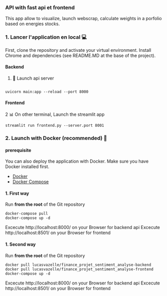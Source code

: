 ### API with fast api et frontend 

This app allow to visualize, launch webscrap, calculate weights in a porfolio based on energies stocks.

### 1. Lancer l'application en local 💻

First, clone the repository and activate your virtual environment. Install Chrome and dependencies (see README.MD at the base of the project).

#### Backend

1. 📄 Launch api server 
 ```

uvicorn main:app --reload --port 8000
 ```

#### Frontend


2 📊 On other terminal, Launch the streamlit app

 ```
streamlit run frontend.py --server.port 8001 
 ```



### 2. Launch with Docker (recommended) 🐳

#### prerequisite

You can also deploy the application with Docker. Make sure you have Docker installed first.

- [Docker](https://www.docker.com/get-started)
- [Docker Compose](https://docs.docker.com/compose/install/)

#### 1. First way

Run **from the root** of the Git repository
```
docker-compose pull 
docker-compose up -d
```
Excecute http://localhost:8000/ on your Browser for backend api
Excecute http://localhost:8501/ on your Browser for frontend 


#### 1. Second way

Run **from the root** of the Git repository

```
docker pull lucasvazelle/finance_projet_sentiment_analyse-backend
docker pull lucasvazelle/finance_projet_sentiment_analyse-frontend
docker-compose up -d
```
Excecute http://localhost:8000/ on your Browser for backend api
Excecute http://localhost:8501/ on your Browser for frontend 

